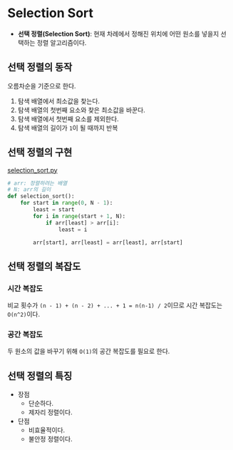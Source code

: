 # Selection Sort

- **선택 정렬(Selection Sort)**: 현재 차례에서 정해진 위치에 어떤 원소를 넣을지 선택하는 정렬 알고리즘이다.



## 선택 정렬의 동작

오름차순을 기준으로 한다.

1. 탐색 배열에서 최소값을 찾는다.
2. 탐색 배열의 첫번째 요소와 찾은 최소값을 바꾼다.
3. 탐색 배열에서 첫번째 요소를 제외한다.
4. 탐색 배열의 길이가 `1`이 될 때까지 반복



## 선택 정렬의 구현

[selection_sort.py](https://github.com/leegwae/problem-solving/blob/main/sorting/selection_sort.py)

```python
# arr: 정렬하려는 배열
# N: arr의 길이
def selection_sort():
	for start in range(0, N - 1):
		least = start
		for i in range(start + 1, N):
			if arr[least] > arr[i]:
				least = i

		arr[start], arr[least] = arr[least], arr[start]
```



## 선택 정렬의 복잡도

### 시간 복잡도

비교 횟수가 `(n - 1) + (n - 2) + ... + 1 = n(n-1) / 2`이므로 시간 복잡도는 `O(n^2)`이다.



### 공간 복잡도

두 원소의 값을 바꾸기 위해 `O(1)`의 공간 복잡도를 필요로 한다.



## 선택 정렬의 특징

- 장점
  - 단순하다.
  - 제자리 정렬이다.
- 단점
  - 비효율적이다.
  - 불안정 정렬이다.

